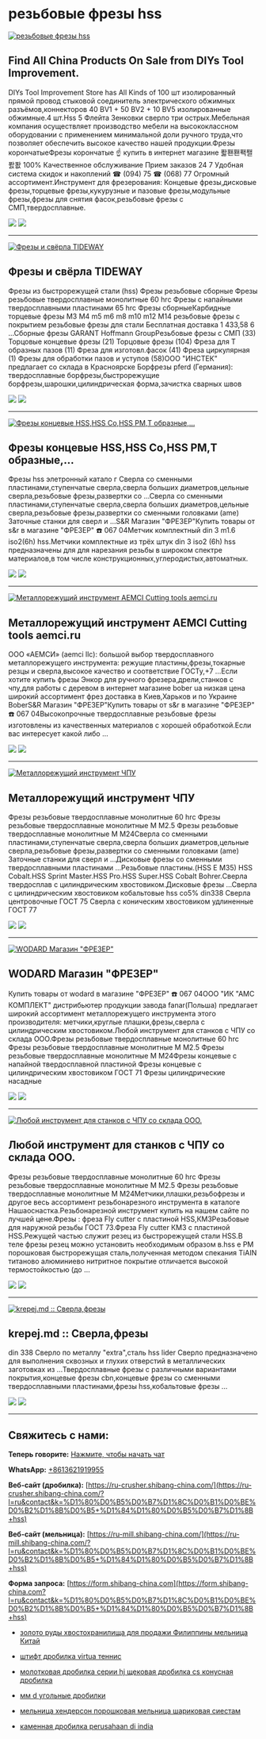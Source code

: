 # резьбовые фрезы hss

<a href="https://swt.shibang-china.com/?l=ru&img&k=%D1%80%D0%B5%D0%B7%D1%8C%D0%B1%D0%BE%D0%B2%D1%8B%D0%B5+%D1%84%D1%80%D0%B5%D0%B7%D1%8B+hss" target="_blank">![резьбовые фрезы hss](http://static.shibang-china.com/all-800x300/272.jpg)</a>

## Find All China Products On Sale from DIYs Tool Improvement.
DIYs Tool Improvement Store has All Kinds of 100 шт изолированный прямой провод стыковой соединитель электрического обжимных разъёмов,коннекторов 40 BV1 + 50 BV2 + 10 BV5 изолированные обжимные.4 шт.Hss 5 Флейта Зенковки сверло три острых.Мебельная компания осуществляет производство мебели на высококлассном оборудовании с применением минимальной доли ручного труда,что позволяет обеспечить высокое качество нашей продукции.Фрезы корончатыеФрезы корончатые ☝ купить в интернет магазине 퐓퐨퐨퐥퐬퐔퐚 100% Качественное обслуживание Прием заказов 24 7 Удобная система скидок и накоплений ☎ (094) 75 ☎ (068) 77 Огромный ассортимент.Инструмент для фрезерования: Концевые фрезы,дисковые фрезы,торцевые фрезы,кукурузные и пазовые фрезы,модульные фрезы,фрезы для снятия фасок,резьбовые фрезы с СМП,твердосплавные.


<a href="https://whatsapp.shibangsoft.com/WhatsApp.php" target="_blank" title="WhatsApp">![](http://static.shibang-china.com/icon/whatsapp.png)</a> <a href="https://swt.shibang-china.com/?l=ru&icon&k=%D1%80%D0%B5%D0%B7%D1%8C%D0%B1%D0%BE%D0%B2%D1%8B%D0%B5+%D1%84%D1%80%D0%B5%D0%B7%D1%8B+hss" target="_blank">![](http://static.shibang-china.com/icon/chat-ru.png)</a>

---

<a href="https://swt.shibang-china.com/?l=ru&img&k=%D1%80%D0%B5%D0%B7%D1%8C%D0%B1%D0%BE%D0%B2%D1%8B%D0%B5+%D1%84%D1%80%D0%B5%D0%B7%D1%8B+hss" target="_blank">![Фрезы и свёрла TIDEWAY](http://static.shibang-china.com/all-800x300/1177.jpg)</a>

## Фрезы и свёрла TIDEWAY
Фрезы из быстрорежущей стали (hss) Фрезы резьбовые сборные Фрезы резьбовые твердосплавные монолитные 60 hrc Фрезы с напайными твердосплавными пластинами 65 hrc Фрезы сборныеКарбидные торцевые фрезы M3 M4 m5 m6 m8 m10 m12 M14 резьбовые фрезы с покрытием резьбовые фрезы для стали Бесплатная доставка 1 433,58 6 …Сборные фрезы GARANT Hoffmann GroupРезьбовые фрезы с СМП (33) Торцовые концевые фрезы (21) Торцовые фрезы (104) Фреза для Т образных пазов (11) Фреза для изготовл.фасок (41) Фреза циркулярная (1) Фрезы для обработки пазов и уступов (58)ООО &quot;ИНСТЕК&quot; предлагает со склада в Красноярске Борфрезы pferd (Германия): твердосплавные борфрезы,быстрорежущие борфрезы,шарошки,цилиндрическая форма,зачистка сварных швов


<a href="https://whatsapp.shibangsoft.com/WhatsApp.php" target="_blank" title="WhatsApp">![](http://static.shibang-china.com/icon/whatsapp.png)</a> <a href="https://swt.shibang-china.com/?l=ru&icon&k=%D1%80%D0%B5%D0%B7%D1%8C%D0%B1%D0%BE%D0%B2%D1%8B%D0%B5+%D1%84%D1%80%D0%B5%D0%B7%D1%8B+hss" target="_blank">![](http://static.shibang-china.com/icon/chat-ru.png)</a>

---

<a href="https://swt.shibang-china.com/?l=ru&img&k=%D1%80%D0%B5%D0%B7%D1%8C%D0%B1%D0%BE%D0%B2%D1%8B%D0%B5+%D1%84%D1%80%D0%B5%D0%B7%D1%8B+hss" target="_blank">![Фрезы концевые HSS,HSS Co,HSS PM,Т образные,…](http://static.shibang-china.com/all-800x300/1061.jpg)</a>

## Фрезы концевые HSS,HSS Co,HSS PM,Т образные,…
Фрезы hss элетронный катало г Сверла со сменными пластинами,ступенчатые сверла,сверла больших диаметров,цельные сверла,резьбовые фрезы,развертки со …Сверла со сменными пластинами,ступенчатые сверла,сверла больших диаметров,цельные сверла,резьбовые фрезы,развертки со сменными головками (ame) Заточные станки для сверл и …S&amp;R Магазин &quot;ФРЕЗЕР&quot;Купить товары от s&amp;r в магазине &quot;ФРЕЗЕР&quot; ☎️ 067 04Метчик комплектный din 3 m1.6 iso2(6h) hss.Метчики комплектные из трёх штук din 3 iso2 (6h) hss предназначены для для нарезания резьбы в широком спектре материалов,в том числе конструкционных,углеродистых,автоматных.


<a href="https://whatsapp.shibangsoft.com/WhatsApp.php" target="_blank" title="WhatsApp">![](http://static.shibang-china.com/icon/whatsapp.png)</a> <a href="https://swt.shibang-china.com/?l=ru&icon&k=%D1%80%D0%B5%D0%B7%D1%8C%D0%B1%D0%BE%D0%B2%D1%8B%D0%B5+%D1%84%D1%80%D0%B5%D0%B7%D1%8B+hss" target="_blank">![](http://static.shibang-china.com/icon/chat-ru.png)</a>

---

<a href="https://swt.shibang-china.com/?l=ru&img&k=%D1%80%D0%B5%D0%B7%D1%8C%D0%B1%D0%BE%D0%B2%D1%8B%D0%B5+%D1%84%D1%80%D0%B5%D0%B7%D1%8B+hss" target="_blank">![Металлорежущий инструмент AEMCI Cutting tools aemci.ru](http://static.shibang-china.com/all-800x300/962.jpg)</a>

## Металлорежущий инструмент AEMCI Cutting tools aemci.ru
ООО &#171;АЕМСИ&#187; (aemci llc): большой выбор твердосплавного металлорежущего инструмента: режущие пластины,фрезы,токарные резцы и сверла,высокое качество и соответствие ГОСТу,+7 …Если хотите купить фрезы Энкор для ручного фрезера,дрели,станков с чпу,для работы с деревом в интернет магазине bober ua низкая цена широкий ассортимент фрез доставка в Киев,Харьков и по Украине BoberS&amp;R Магазин &quot;ФРЕЗЕР&quot;Купить товары от s&amp;r в магазине &quot;ФРЕЗЕР&quot; ☎️ 067 04Высокопрочные твердосплавные резьбовые фрезы изготовлены из качественных материалов с хорошей обработкой.Если вас интересует какой либо …


<a href="https://whatsapp.shibangsoft.com/WhatsApp.php" target="_blank" title="WhatsApp">![](http://static.shibang-china.com/icon/whatsapp.png)</a> <a href="https://swt.shibang-china.com/?l=ru&icon&k=%D1%80%D0%B5%D0%B7%D1%8C%D0%B1%D0%BE%D0%B2%D1%8B%D0%B5+%D1%84%D1%80%D0%B5%D0%B7%D1%8B+hss" target="_blank">![](http://static.shibang-china.com/icon/chat-ru.png)</a>

---

<a href="https://swt.shibang-china.com/?l=ru&img&k=%D1%80%D0%B5%D0%B7%D1%8C%D0%B1%D0%BE%D0%B2%D1%8B%D0%B5+%D1%84%D1%80%D0%B5%D0%B7%D1%8B+hss" target="_blank">![Металлорежущий инструмент ЧПУ](http://static.shibang-china.com/all-800x300/1139.jpg)</a>

## Металлорежущий инструмент ЧПУ
Фрезы резьбовые твердосплавные монолитные 60 hrc Фрезы резьбовые твердосплавные монолитные М М2.5 Фрезы резьбовые твердосплавные монолитные М М24Сверла со сменными пластинами,ступенчатые сверла,сверла больших диаметров,цельные сверла,резьбовые фрезы,развертки со сменными головками (ame) Заточные станки для сверл и …Дисковые фрезы со сменными твердосплавными пластинами …Резьбовые пластины.(HSS E М35) HSS Cobalt.HSS Sprint Master.HSS Pro.HSS Super.HSS Cobalt Bohrer.Сверла твердосплав с цилиндрическим хвостовиком.Дисковые фрезы …Сверла с цилиндрическим хвостовиком кобальтовые hss co5% din338 Сверла центровочные ГОСТ 75 Сверла с коническим хвостовиком удлиненные ГОСТ 77


<a href="https://whatsapp.shibangsoft.com/WhatsApp.php" target="_blank" title="WhatsApp">![](http://static.shibang-china.com/icon/whatsapp.png)</a> <a href="https://swt.shibang-china.com/?l=ru&icon&k=%D1%80%D0%B5%D0%B7%D1%8C%D0%B1%D0%BE%D0%B2%D1%8B%D0%B5+%D1%84%D1%80%D0%B5%D0%B7%D1%8B+hss" target="_blank">![](http://static.shibang-china.com/icon/chat-ru.png)</a>

---

<a href="https://swt.shibang-china.com/?l=ru&img&k=%D1%80%D0%B5%D0%B7%D1%8C%D0%B1%D0%BE%D0%B2%D1%8B%D0%B5+%D1%84%D1%80%D0%B5%D0%B7%D1%8B+hss" target="_blank">![WODARD Магазин &quot;ФРЕЗЕР&quot;](http://static.shibang-china.com/all-800x300/959.jpg)</a>

## WODARD Магазин &quot;ФРЕЗЕР&quot;
Купить товары от wodard в магазине &quot;ФРЕЗЕР&quot; ☎️ 067 04ООО &quot;ИК &quot;АМС КОМПЛЕКТ&quot; дистрибьютер продукции завода fanar(Польша) предлагает широкий ассортимент металлорежущего инструмента этого производителя: метчики,круглые плашки,фрезы,сверла с цилиндрическим хвостовиком.Любой инструмент для станков с ЧПУ со склада ООО.Фрезы резьбовые твердосплавные монолитные 60 hrc Фрезы резьбовые твердосплавные монолитные М М2.5 Фрезы резьбовые твердосплавные монолитные М М24Фрезы концевые с напайной твердосплавной пластиной Фрезы концевые с цилиндрическим хвостовиком ГОСТ 71 Фрезы цилиндрические насадные


<a href="https://whatsapp.shibangsoft.com/WhatsApp.php" target="_blank" title="WhatsApp">![](http://static.shibang-china.com/icon/whatsapp.png)</a> <a href="https://swt.shibang-china.com/?l=ru&icon&k=%D1%80%D0%B5%D0%B7%D1%8C%D0%B1%D0%BE%D0%B2%D1%8B%D0%B5+%D1%84%D1%80%D0%B5%D0%B7%D1%8B+hss" target="_blank">![](http://static.shibang-china.com/icon/chat-ru.png)</a>

---

<a href="https://swt.shibang-china.com/?l=ru&img&k=%D1%80%D0%B5%D0%B7%D1%8C%D0%B1%D0%BE%D0%B2%D1%8B%D0%B5+%D1%84%D1%80%D0%B5%D0%B7%D1%8B+hss" target="_blank">![Любой инструмент для станков с ЧПУ со склада ООО.](http://static.shibang-china.com/all-800x300/676.jpg)</a>

## Любой инструмент для станков с ЧПУ со склада ООО.
Фрезы резьбовые твердосплавные монолитные 60 hrc Фрезы резьбовые твердосплавные монолитные М М2.5 Фрезы резьбовые твердосплавные монолитные М М24Метчики,плашки,резьбофрезы и другое весь ассортимент резьбонарезного инструмента в каталоге Нашаоснастка.Резьбонарезной инструмент купить на нашем сайте по лучшей цене.Фрезы : фреза Fly cutter с пластиной HSS,КМ3Резьбовые для наружной резьбы ГОСТ 73.Фреза Fly cutter КМ3 с пластиной HSS.Режущей частью служит резец из быстрорежущей стали HSS.В теле фрезы резец можно установить необходимым образом в.hss e РМ порошковая быстрорежущая сталь,полученная методом спекания TiAIN титаново алюминиево нитритное покрытие отличается высокой термостойкостью (до …


<a href="https://whatsapp.shibangsoft.com/WhatsApp.php" target="_blank" title="WhatsApp">![](http://static.shibang-china.com/icon/whatsapp.png)</a> <a href="https://swt.shibang-china.com/?l=ru&icon&k=%D1%80%D0%B5%D0%B7%D1%8C%D0%B1%D0%BE%D0%B2%D1%8B%D0%B5+%D1%84%D1%80%D0%B5%D0%B7%D1%8B+hss" target="_blank">![](http://static.shibang-china.com/icon/chat-ru.png)</a>

---

<a href="https://swt.shibang-china.com/?l=ru&img&k=%D1%80%D0%B5%D0%B7%D1%8C%D0%B1%D0%BE%D0%B2%D1%8B%D0%B5+%D1%84%D1%80%D0%B5%D0%B7%D1%8B+hss" target="_blank">![krepej.md :: Сверла,фрезы](http://static.shibang-china.com/all-800x300/69.jpg)</a>

## krepej.md :: Сверла,фрезы
din 338 Сверло по металлу &quot;extra&quot;,сталь hss lider Сверло предназначено для выполнения сквозных и глухих отверстий в металлических заготовках из …Твердосплавные фрезы с различными вариантами покрытия,концевые фрезы cbn,концевые фрезы со сменными твердосплавными пластинами,фрезы hss,кобальтовые фрезы …

<a href="https://whatsapp.shibangsoft.com/WhatsApp.php" target="_blank" title="WhatsApp">![](http://static.shibang-china.com/icon/whatsapp.png)</a> <a href="https://swt.shibang-china.com/?l=ru&icon&k=%D1%80%D0%B5%D0%B7%D1%8C%D0%B1%D0%BE%D0%B2%D1%8B%D0%B5+%D1%84%D1%80%D0%B5%D0%B7%D1%8B+hss" target="_blank">![](http://static.shibang-china.com/icon/chat-ru.png)</a>

---
## Свяжитесь с нами:

**Теперь говорите:** [Нажмите, чтобы начать чат](https://swt.shibang-china.com?l=ru&contact&k=%D1%80%D0%B5%D0%B7%D1%8C%D0%B1%D0%BE%D0%B2%D1%8B%D0%B5+%D1%84%D1%80%D0%B5%D0%B7%D1%8B+hss)

**WhatsApp:**  [+8613621919955](https://whatsapp.shibangsoft.com/WhatsApp.php)

**Веб-сайт (дробилка):** [https://ru-crusher.shibang-china.com/](https://ru-crusher.shibang-china.com/?l=ru&contact&k=%D1%80%D0%B5%D0%B7%D1%8C%D0%B1%D0%BE%D0%B2%D1%8B%D0%B5+%D1%84%D1%80%D0%B5%D0%B7%D1%8B+hss)

**Веб-сайт (мельница):** [https://ru-mill.shibang-china.com/](https://ru-mill.shibang-china.com/?l=ru&contact&k=%D1%80%D0%B5%D0%B7%D1%8C%D0%B1%D0%BE%D0%B2%D1%8B%D0%B5+%D1%84%D1%80%D0%B5%D0%B7%D1%8B+hss)

**Форма запроса:** [https://form.shibang-china.com](https://form.shibang-china.com?l=ru&contact&k=%D1%80%D0%B5%D0%B7%D1%8C%D0%B1%D0%BE%D0%B2%D1%8B%D0%B5+%D1%84%D1%80%D0%B5%D0%B7%D1%8B+hss)

* [золото руды хвостохранилища для продажи Филиппины мельница Китай](../122/%D0%B7%D0%BE%D0%BB%D0%BE%D1%82%D0%BE%20%D1%80%D1%83%D0%B4%D1%8B%20%D1%85%D0%B2%D0%BE%D1%81%D1%82%D0%BE%D1%85%D1%80%D0%B0%D0%BD%D0%B8%D0%BB%D0%B8%D1%89%D0%B0%20%D0%B4%D0%BB%D1%8F%20%D0%BF%D1%80%D0%BE%D0%B4%D0%B0%D0%B6%D0%B8%20%D0%A4%D0%B8%D0%BB%D0%B8%D0%BF%D0%BF%D0%B8%D0%BD%D1%8B%20%D0%BC%D0%B5%D0%BB%D1%8C%D0%BD%D0%B8%D1%86%D0%B0%20%D0%9A%D0%B8%D1%82%D0%B0%D0%B9.md)

* [штифт дробилка virtua теннис](../122/%D1%88%D1%82%D0%B8%D1%84%D1%82%20%D0%B4%D1%80%D0%BE%D0%B1%D0%B8%D0%BB%D0%BA%D0%B0%20virtua%20%D1%82%D0%B5%D0%BD%D0%BD%D0%B8%D1%81.md)

* [молотковая дробилка серии hj щековая дробилка cs конусная дробилка](../121/%D0%BC%D0%BE%D0%BB%D0%BE%D1%82%D0%BA%D0%BE%D0%B2%D0%B0%D1%8F%20%D0%B4%D1%80%D0%BE%D0%B1%D0%B8%D0%BB%D0%BA%D0%B0%20%D1%81%D0%B5%D1%80%D0%B8%D0%B8%20hj%20%D1%89%D0%B5%D0%BA%D0%BE%D0%B2%D0%B0%D1%8F%20%D0%B4%D1%80%D0%BE%D0%B1%D0%B8%D0%BB%D0%BA%D0%B0%20cs%20%D0%BA%D0%BE%D0%BD%D1%83%D1%81%D0%BD%D0%B0%D1%8F%20%D0%B4%D1%80%D0%BE%D0%B1%D0%B8%D0%BB%D0%BA%D0%B0.md)

* [мм d угольные дробилки](../122/%D0%BC%D0%BC%20d%20%D1%83%D0%B3%D0%BE%D0%BB%D1%8C%D0%BD%D1%8B%D0%B5%20%D0%B4%D1%80%D0%BE%D0%B1%D0%B8%D0%BB%D0%BA%D0%B8.md)

* [мельница хендерсон порошковая мельница шариковая сиестам](../124/%D0%BC%D0%B5%D0%BB%D1%8C%D0%BD%D0%B8%D1%86%D0%B0%20%D1%85%D0%B5%D0%BD%D0%B4%D0%B5%D1%80%D1%81%D0%BE%D0%BD%20%D0%BF%D0%BE%D1%80%D0%BE%D1%88%D0%BA%D0%BE%D0%B2%D0%B0%D1%8F%20%D0%BC%D0%B5%D0%BB%D1%8C%D0%BD%D0%B8%D1%86%D0%B0%20%D1%88%D0%B0%D1%80%D0%B8%D0%BA%D0%BE%D0%B2%D0%B0%D1%8F%20%D1%81%D0%B8%D0%B5%D1%81%D1%82%D0%B0%D0%BC.md)

* [каменная дробилка perusahaan di india](../124/%D0%BA%D0%B0%D0%BC%D0%B5%D0%BD%D0%BD%D0%B0%D1%8F%20%D0%B4%D1%80%D0%BE%D0%B1%D0%B8%D0%BB%D0%BA%D0%B0%20perusahaan%20di%20india.md)